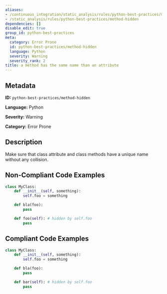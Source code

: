 ```yaml
---
aliases:
- /continuous_integration/static_analysis/rules/python-best-practices/method-hidden
- /static_analysis/rules/python-best-practices/method-hidden
dependencies: []
disable_edit: true
group_id: python-best-practices
meta:
  category: Error Prone
  id: python-best-practices/method-hidden
  language: Python
  severity: Warning
  severity_rank: 2
title: a method has the same name than an attribute
---
```

<!--  SOURCED FROM https://github.com/DataDog/datadog-static-analyzer-rule-docs -->


## Metadata
**ID:** `python-best-practices/method-hidden`

**Language:** Python

**Severity:** Warning

**Category:** Error Prone

## Description
Make sure that class attribute and class methods have a unique name without any collision.

## Non-Compliant Code Examples
```python
class MyClass:
    def __init__(self, something):
        self.foo = something

    def bla(foo):
        pass

    def foo(self): # hidden by self.foo
        pass
```

## Compliant Code Examples
```python
class MyClass:
    def __init__(self, something):
        self.foo = something

    def bla(foo):
        pass

    def bar(self): # hidden by self.foo
        pass
```
